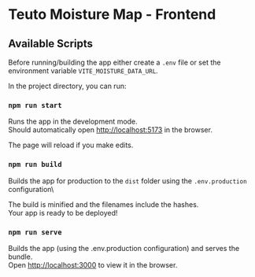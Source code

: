 # Teuto Moisture Map - Frontend

## Available Scripts

Before running/building the app either create a `.env` file or set the environment variable `VITE_MOISTURE_DATA_URL`.

In the project directory, you can run:

### `npm run start`

Runs the app in the development mode.\
Should automatically open [http://localhost:5173](http://localhost:5173) in the browser.

The page will reload if you make edits.

### `npm run build`

Builds the app for production to the `dist` folder using the `.env.production` configuration\

The build is minified and the filenames include the hashes.\
Your app is ready to be deployed!

### `npm run serve`

Builds the app (using the .env.production configuration) and serves the bundle.\
Open [http://localhost:3000](http://localhost:3000) to view it in the browser.
